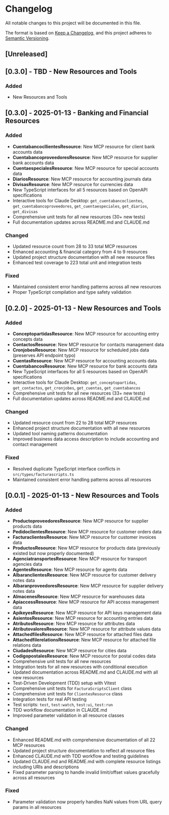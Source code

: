 # Changelog

All notable changes to this project will be documented in this file.

The format is based on [Keep a Changelog](https://keepachangelog.com/en/1.0.0/),
and this project adheres to [Semantic Versioning](https://semver.org/spec/v2.0.0.html).

## [Unreleased]

## [0.3.0] - TBD - New Resources and Tools

### Added
- New Resources and Tools

## [0.3.0] - 2025-01-13 - Banking and Financial Resources

### Added
- **CuentabancocllientesResource**: New MCP resource for client bank accounts data
- **CuentabancoproveedoresResource**: New MCP resource for supplier bank accounts data  
- **CuentaespecialesResource**: New MCP resource for special accounts data
- **DiariosResource**: New MCP resource for accounting journals data
- **DivisasResource**: New MCP resource for currencies data
- New TypeScript interfaces for all 5 resources based on OpenAPI specifications
- Interactive tools for Claude Desktop: `get_cuentabancoclientes`, `get_cuentabancoproveedores`, `get_cuentaespeciales`, `get_diarios`, `get_divisas`
- Comprehensive unit tests for all new resources (30+ new tests)
- Full documentation updates across README.md and CLAUDE.md

### Changed
- Updated resource count from 28 to 33 total MCP resources
- Enhanced accounting & financial category from 4 to 9 resources
- Updated project structure documentation with all new resource files
- Enhanced test coverage to 223 total unit and integration tests

### Fixed
- Maintained consistent error handling patterns across all new resources
- Proper TypeScript compilation and type safety validation

## [0.2.0] - 2025-01-13 - New Resources and Tools

### Added
- **ConceptopartidasResource**: New MCP resource for accounting entry concepts data
- **ContactosResource**: New MCP resource for contacts management data
- **CronjobesResource**: New MCP resource for scheduled jobs data (preserves API endpoint typo)
- **CuentasResource**: New MCP resource for accounting accounts data
- **CuentabancosResource**: New MCP resource for bank accounts data
- New TypeScript interfaces for all 5 resources based on OpenAPI specifications
- Interactive tools for Claude Desktop: `get_conceptopartidas`, `get_contactos`, `get_cronjobes`, `get_cuentas`, `get_cuentabancos`
- Comprehensive unit tests for all new resources (33+ new tests)
- Full documentation updates across README.md and CLAUDE.md

### Changed
- Updated resource count from 22 to 28 total MCP resources
- Enhanced project structure documentation with all new resources
- Updated tool naming patterns documentation
- Improved business data access description to include accounting and contact management

### Fixed
- Resolved duplicate TypeScript interface conflicts in `src/types/facturascripts.ts`
- Maintained consistent error handling patterns across all resources

## [0.0.1] - 2025-01-13 - New Resources and Tools

### Added
- **ProductoproveedoresResource**: New MCP resource for supplier products data
- **PedidoclientesResource**: New MCP resource for customer orders data
- **FacturaclientesResource**: New MCP resource for customer invoices data
- **ProductosResource**: New MCP resource for products data (previously existed but now properly documented)
- **AgenciatransportesResource**: New MCP resource for transport agencies data
- **AgentesResource**: New MCP resource for agents data
- **AlbaranclientesResource**: New MCP resource for customer delivery notes data
- **AlbaranproveedoresResource**: New MCP resource for supplier delivery notes data
- **AlmacenesResource**: New MCP resource for warehouses data
- **ApiaccessResource**: New MCP resource for API access management data
- **ApikeyesResource**: New MCP resource for API keys management data
- **AsientosResource**: New MCP resource for accounting entries data
- **AtributosResource**: New MCP resource for attributes data
- **AtributovaloresResource**: New MCP resource for attribute values data
- **AttachedfilesResource**: New MCP resource for attached files data
- **AttachedfilerelationsResource**: New MCP resource for attached file relations data
- **CiudadesResource**: New MCP resource for cities data
- **CodigopostalesResource**: New MCP resource for postal codes data
- Comprehensive unit tests for all new resources
- Integration tests for all new resources with conditional execution
- Updated documentation across README.md and CLAUDE.md with all new resources
- Test-Driven Development (TDD) setup with Vitest
- Comprehensive unit tests for `FacturaScriptsClient` class
- Comprehensive unit tests for `ClientesResource` class  
- Integration tests for real API testing
- Test scripts: `test`, `test:watch`, `test:ui`, `test:run`
- TDD workflow documentation in CLAUDE.md
- Improved parameter validation in all resource classes

### Changed
- Enhanced README.md with comprehensive documentation of all 22 MCP resources
- Updated project structure documentation to reflect all resource files
- Enhanced CLAUDE.md with TDD workflow and testing guidelines
- Updated CLAUDE.md and README.md with complete resource listings including URIs and descriptions
- Fixed parameter parsing to handle invalid limit/offset values gracefully across all resources

### Fixed
- Parameter validation now properly handles NaN values from URL query params in all resources